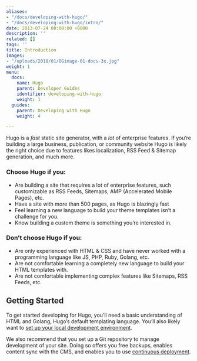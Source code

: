 ```yaml
---
aliases:
- "/docs/developing-with-hugo/"
- "/docs/developing-with-hugo/intro/"
date: 2013-07-24 00:00:00 +0000
description: ''
related: []
tags: ''
title: Introduction
images:
- "/uploads/2018/01/OGimage-01-docs-3x.jpg"
weight: 1
menu:
  docs:
    name: Hugo
    parent: Developer Guides
    identifier: developing-with-hugo
    weight: 1
  guides:
    parent: Developing with Hugo
    weight: 4

---
```

Hugo is a *fast* static site generator, with a *lot* of enterprise features. If you’re building a large business, publication, or community website Hugo is likely the right choice due to features likes localization, RSS Feed & Sitemap generation, and much more.

### Choose Hugo if you:

* Are building a site that requires a lot of enterprise features, such customizable as RSS Feeds, Sitemaps, AMP (Accelerated Mobile Pages), etc.
* Have a site with more than 500 pages, as Hugo is blazingly fast 
* Feel learning a new language to build your theme templates isn’t a challenge for you.
* Know building a custom theme is something you’re interested in.

### Don’t choose Hugo if you:

* Are only experienced with HTML & CSS and have never worked with a programming language like JS, PHP, Ruby, Golang, etc.
* Are not comfortable learning a completely new language to build your HTML templates with.
* Are not comfortable implementing complex features like Sitemaps, RSS Feeds, etc.

## Getting Started
To get started developing for Hugo, you’ll need a basic understanding of HTML and Golang, Hugo’s default templating language. You’ll also likely want to [set up your local development environment][1].

We also recommend that you set up a Git repository to manage development of your site. Doing so offers you free backups, enables content sync with the CMS, and enables you to use [continuous deployment][3].

<!-- Once you’re ready, feel free to use our [Hugo starter site](), which walks you through Forestry’s core features and provides a great starting point for your own website. -->

[1]:	/docs/guides/developing-with-hugo/local-development
[3]:	/docs/settings/#deployment